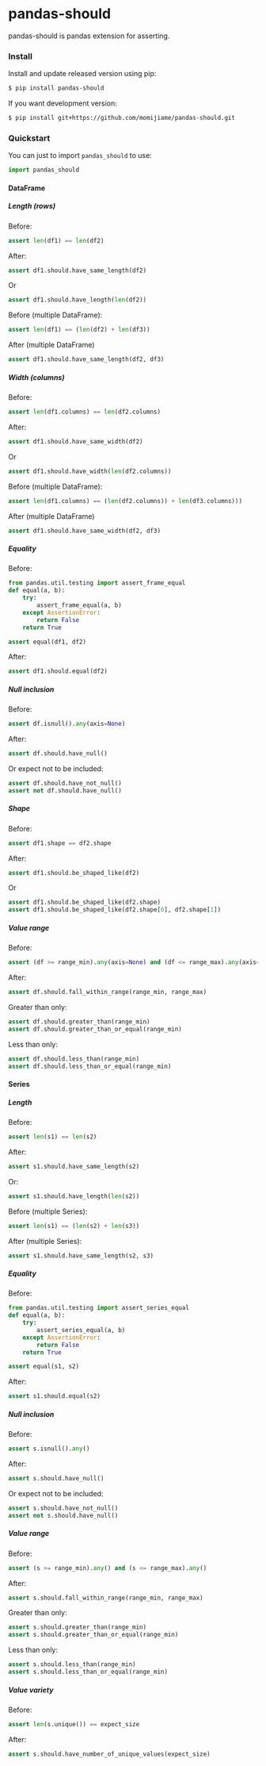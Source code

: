 # pandas-should

pandas-should is pandas extension for asserting.

### Install

Install and update released version using pip:

```sh
$ pip install pandas-should
```

If you want development version:

```sh
$ pip install git+https://github.com/momijiame/pandas-should.git
```

### Quickstart

You can just to import `pandas_should` to use:

```python
import pandas_should
```

#### DataFrame

##### Length (rows)

Before:

```python
assert len(df1) == len(df2)
```

After:

```python
assert df1.should.have_same_length(df2)
```

Or

```python
assert df1.should.have_length(len(df2))
```

Before (multiple DataFrame):

```python
assert len(df1) == (len(df2) + len(df3))
```

After (multiple DataFrame)

```python
assert df1.should.have_same_length(df2, df3)
```

##### Width (columns)

Before:

```python
assert len(df1.columns) == len(df2.columns)
```

After:

```python
assert df1.should.have_same_width(df2)
```

Or

```python
assert df1.should.have_width(len(df2.columns))
```

Before (multiple DataFrame):

```python
assert len(df1.columns) == (len(df2.columns)) + len(df3.columns)))
```

After (multiple DataFrame)

```python
assert df1.should.have_same_width(df2, df3)
```

##### Equality

Before:

```python
from pandas.util.testing import assert_frame_equal
def equal(a, b):
    try:
        assert_frame_equal(a, b)
    except AssertionError:
        return False
    return True

assert equal(df1, df2)
```

After:

```python
assert df1.should.equal(df2)
```

##### Null inclusion

Before:

```python
assert df.isnull().any(axis=None)
```

After:

```python
assert df.should.have_null()
```

Or expect not to be included:

```python
assert df.should.have_not_null()
assert not df.should.have_null()
```


##### Shape

Before:

```python
assert df1.shape == df2.shape
```

After:

```python
assert df1.should.be_shaped_like(df2)
```

Or

```python
assert df1.should.be_shaped_like(df2.shape)
assert df1.should.be_shaped_like(df2.shape[0], df2.shape[1])
```

##### Value range

Before:

```python
assert (df >= range_min).any(axis=None) and (df <= range_max).any(axis=None) 
```

After:

```python
assert df.should.fall_within_range(range_min, range_max)
```

Greater than only:

```python
assert df.should.greater_than(range_min)
assert df.should.greater_than_or_equal(range_min)
```

Less than only:

```python
assert df.should.less_than(range_min)
assert df.should.less_than_or_equal(range_min)
```

#### Series

##### Length

Before:

```python
assert len(s1) == len(s2)
```

After:

```python
assert s1.should.have_same_length(s2)
```

Or:

```python
assert s1.should.have_length(len(s2))
```

Before (multiple Series):

```python
assert len(s1) == (len(s2) + len(s3))
```

After (multiple Series):

```python
assert s1.should.have_same_length(s2, s3)
```

##### Equality

Before:

```python
from pandas.util.testing import assert_series_equal
def equal(a, b):
    try:
        assert_series_equal(a, b)
    except AssertionError:
        return False
    return True

assert equal(s1, s2)
```

After:

```python
assert s1.should.equal(s2)
```

##### Null inclusion

Before:

```python
assert s.isnull().any()
```

After:

```python
assert s.should.have_null()
```

Or expect not to be included:

```python
assert s.should.have_not_null()
assert not s.should.have_null()
```

##### Value range


Before:

```python
assert (s >= range_min).any() and (s <= range_max).any() 
```

After:

```python
assert s.should.fall_within_range(range_min, range_max)
```

Greater than only:

```python
assert s.should.greater_than(range_min)
assert s.should.greater_than_or_equal(range_min)
```

Less than only:

```python
assert s.should.less_than(range_min)
assert s.should.less_than_or_equal(range_min)
```

##### Value variety

Before:

```python
assert len(s.unique()) == expect_size
```

After:

```python
assert s.should.have_number_of_unique_values(expect_size)
```